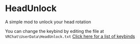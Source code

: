 # HeadUnlock
A simple mod to unlock your head rotation

You can change the keybind by editing the file at `VRChat\UserData\HeadUnlock.txt`
[Click here for a list of keybinds](https://docs.unity3d.com/ScriptReference/KeyCode.html)